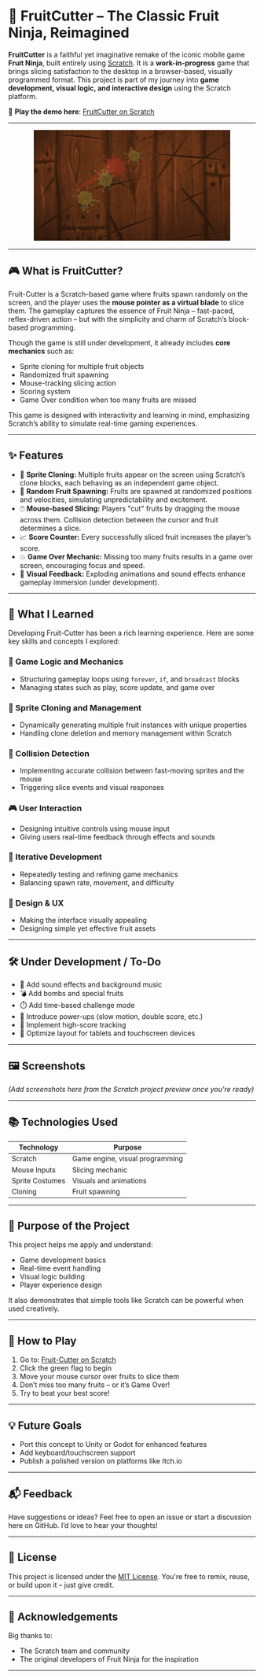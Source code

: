 # 🍉 FruitCutter – The Classic Fruit Ninja, Reimagined

**FruitCutter** is a faithful yet imaginative remake of the iconic mobile game **Fruit Ninja**, built entirely using [Scratch](https://scratch.mit.edu). It is a **work-in-progress** game that brings slicing satisfaction to the desktop in a browser-based, visually programmed format. This project is part of my journey into **game development, visual logic, and interactive design** using the Scratch platform.

🔗 **Play the demo here**: [FruitCutter on Scratch](https://scratch.mit.edu/projects/1197626235)

---

<p align="center">
  <img src="fn.gif" alt="FruitCutter Gameplay">
</p>


---

## 🎮 What is FruitCutter?

Fruit-Cutter is a Scratch-based game where fruits spawn randomly on the screen, and the player uses the **mouse pointer as a virtual blade** to slice them. The gameplay captures the essence of Fruit Ninja – fast-paced, reflex-driven action – but with the simplicity and charm of Scratch’s block-based programming.

Though the game is still under development, it already includes **core mechanics** such as:

- Sprite cloning for multiple fruit objects  
- Randomized fruit spawning  
- Mouse-tracking slicing action  
- Scoring system  
- Game Over condition when too many fruits are missed

This game is designed with interactivity and learning in mind, emphasizing Scratch’s ability to simulate real-time gaming experiences.

---

## ✨ Features

- 🥭 **Sprite Cloning:** Multiple fruits appear on the screen using Scratch’s clone blocks, each behaving as an independent game object.
- 🍌 **Random Fruit Spawning:** Fruits are spawned at randomized positions and velocities, simulating unpredictability and excitement.
- 🖱️ **Mouse-based Slicing:** Players "cut" fruits by dragging the mouse across them. Collision detection between the cursor and fruit determines a slice.
- 📈 **Score Counter:** Every successfully sliced fruit increases the player’s score.
- 💥 **Game Over Mechanic:** Missing too many fruits results in a game over screen, encouraging focus and speed.
- 🎨 **Visual Feedback:** Exploding animations and sound effects enhance gameplay immersion (under development).

---

## 🧠 What I Learned

Developing Fruit-Cutter has been a rich learning experience. Here are some key skills and concepts I explored:

### 🔄 Game Logic and Mechanics
- Structuring gameplay loops using `forever`, `if`, and `broadcast` blocks
- Managing states such as play, score update, and game over

### 👾 Sprite Cloning and Management
- Dynamically generating multiple fruit instances with unique properties
- Handling clone deletion and memory management within Scratch

### 🎯 Collision Detection
- Implementing accurate collision between fast-moving sprites and the mouse
- Triggering slice events and visual responses

### 🎮 User Interaction
- Designing intuitive controls using mouse input
- Giving users real-time feedback through effects and sounds

### 🧪 Iterative Development
- Repeatedly testing and refining game mechanics
- Balancing spawn rate, movement, and difficulty

### 🎨 Design & UX
- Making the interface visually appealing
- Designing simple yet effective fruit assets

---

## 🛠️ Under Development / To-Do

- 🎵 Add sound effects and background music
- 💣 Add bombs and special fruits
- ⏱️ Add time-based challenge mode
- 🌟 Introduce power-ups (slow motion, double score, etc.)
- 💾 Implement high-score tracking
- 📱 Optimize layout for tablets and touchscreen devices

---

## 🖼️ Screenshots

*(Add screenshots here from the Scratch project preview once you're ready)*

---

## 📚 Technologies Used

| Technology | Purpose |
|------------|---------|
| Scratch    | Game engine, visual programming |
| Mouse Inputs | Slicing mechanic |
| Sprite Costumes | Visuals and animations |
| Cloning | Fruit spawning |

---

## 🎯 Purpose of the Project

This project helps me apply and understand:

- Game development basics
- Real-time event handling
- Visual logic building
- Player experience design

It also demonstrates that simple tools like Scratch can be powerful when used creatively.

---

## 🚀 How to Play

1. Go to: [Fruit-Cutter on Scratch](https://scratch.mit.edu/projects/1197626235)
2. Click the green flag to begin
3. Move your mouse cursor over fruits to slice them
4. Don’t miss too many fruits – or it’s Game Over!
5. Try to beat your best score!

---

## 💡 Future Goals

- Port this concept to Unity or Godot for enhanced features
- Add keyboard/touchscreen support
- Publish a polished version on platforms like Itch.io

---

## 📬 Feedback

Have suggestions or ideas? Feel free to open an issue or start a discussion here on GitHub. I’d love to hear your thoughts!

---

## 🧾 License

This project is licensed under the [MIT License](LICENSE). You're free to remix, reuse, or build upon it – just give credit.

---

## 🙌 Acknowledgements

Big thanks to:
- The Scratch team and community
- The original developers of Fruit Ninja for the inspiration

---
